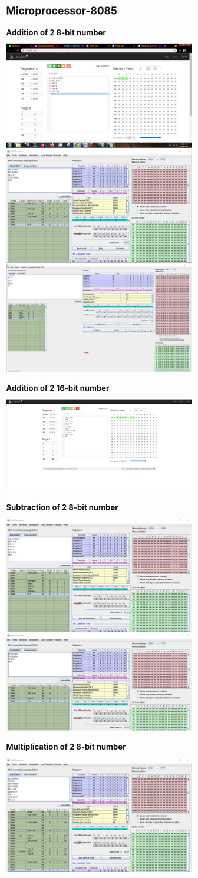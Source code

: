 # Microprocessor-8085
## Addition of 2 8-bit number
![](https://github.com/amandewatnitrr/microprocessor-8085/blob/main/imgs/add-2-8-bit_number(1).png)
![](https://github.com/amandewatnitrr/microprocessor-8085/blob/main/imgs/add-2-8-bit_number(2).png)
![](https://github.com/amandewatnitrr/microprocessor-8085/blob/main/imgs/add-2-8-bit_number.png)
## Addition of 2 16-bit number
![](https://github.com/amandewatnitrr/microprocessor-8085/blob/main/imgs/add-2-16-bit_number.png)
## Subtraction of 2 8-bit number
![](https://github.com/amandewatnitrr/microprocessor-8085/blob/main/imgs/sub-2-8-bit_number(1).png)
![](https://github.com/amandewatnitrr/microprocessor-8085/blob/main/imgs/sub-2-8-bit_number.png)
## Multiplication of 2 8-bit number
![](https://github.com/amandewatnitrr/microprocessor-8085/blob/main/imgs/multiply-2-8-bit_number(2).png)
